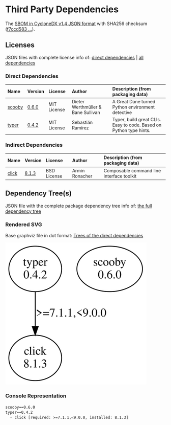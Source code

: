# Third Party Dependencies

<!--[[[fill sbom_sha256()]]]-->
The [SBOM in CycloneDX v1.4 JSON format](https://github.com/sthagen/pilli/blob/default/sbom.json) with SHA256 checksum ([f7ccd583 ...](https://raw.githubusercontent.com/sthagen/pilli/default/sbom.json.sha256 "sha256:f7ccd5834b5b552ce7c571f986c576ae3fd6670435517aed704a570824641889")).
<!--[[[end]]] (checksum: 90f9f42c818e3eeb04d4833d255c9261)-->
## Licenses 

JSON files with complete license info of: [direct dependencies](direct-dependency-licenses.json) | [all dependencies](all-dependency-licenses.json)

### Direct Dependencies

<!--[[[fill direct_dependencies_table()]]]-->
| Name                                             | Version                                         | License     | Author                             | Description (from packaging data)                                  |
|:-------------------------------------------------|:------------------------------------------------|:------------|:-----------------------------------|:-------------------------------------------------------------------|
| [scooby](https://github.com/banesullivan/scooby) | [0.6.0](https://pypi.org/project/scooby/0.6.0/) | MIT License | Dieter Werthmüller & Bane Sullivan | A Great Dane turned Python environment detective                   |
| [typer](https://github.com/tiangolo/typer)       | [0.4.2](https://pypi.org/project/typer/0.4.2/)  | MIT License | Sebastián Ramírez                  | Typer, build great CLIs. Easy to code. Based on Python type hints. |
<!--[[[end]]] (checksum: 0c65629131b0cda5fc4562beaa2cc72c)-->

### Indirect Dependencies

<!--[[[fill indirect_dependencies_table()]]]-->
| Name                                          | Version                                        | License     | Author         | Description (from packaging data)         |
|:----------------------------------------------|:-----------------------------------------------|:------------|:---------------|:------------------------------------------|
| [click](https://palletsprojects.com/p/click/) | [8.1.3](https://pypi.org/project/click/8.1.3/) | BSD License | Armin Ronacher | Composable command line interface toolkit |
<!--[[[end]]] (checksum: dc3a866a7aa3332404bde3da87727cb9)-->

## Dependency Tree(s)

JSON file with the complete package dependency tree info of: [the full dependency tree](package-dependency-tree.json)

### Rendered SVG

Base graphviz file in dot format: [Trees of the direct dependencies](package-dependency-tree.dot.txt)

<img src="./package-dependency-tree.svg" alt="Trees of the direct dependencies" title="Trees of the direct dependencies"/>

### Console Representation

<!--[[[fill dependency_tree_console_text()]]]-->
````console
scooby==0.6.0
typer==0.4.2
  - click [required: >=7.1.1,<9.0.0, installed: 8.1.3]
````
<!--[[[end]]] (checksum: 080552ed1697f3c164b61b186558a345)-->
